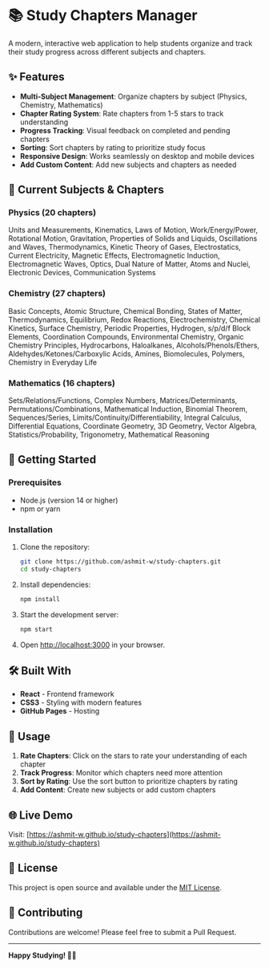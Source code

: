 # 📚 Study Chapters Manager

A modern, interactive web application to help students organize and track their study progress across different subjects and chapters.

## ✨ Features

- **Multi-Subject Management**: Organize chapters by subject (Physics, Chemistry, Mathematics)
- **Chapter Rating System**: Rate chapters from 1-5 stars to track understanding
- **Progress Tracking**: Visual feedback on completed and pending chapters
- **Sorting**: Sort chapters by rating to prioritize study focus
- **Responsive Design**: Works seamlessly on desktop and mobile devices
- **Add Custom Content**: Add new subjects and chapters as needed

## 🎯 Current Subjects & Chapters

### Physics (20 chapters)
Units and Measurements, Kinematics, Laws of Motion, Work/Energy/Power, Rotational Motion, Gravitation, Properties of Solids and Liquids, Oscillations and Waves, Thermodynamics, Kinetic Theory of Gases, Electrostatics, Current Electricity, Magnetic Effects, Electromagnetic Induction, Electromagnetic Waves, Optics, Dual Nature of Matter, Atoms and Nuclei, Electronic Devices, Communication Systems

### Chemistry (27 chapters)
Basic Concepts, Atomic Structure, Chemical Bonding, States of Matter, Thermodynamics, Equilibrium, Redox Reactions, Electrochemistry, Chemical Kinetics, Surface Chemistry, Periodic Properties, Hydrogen, s/p/d/f Block Elements, Coordination Compounds, Environmental Chemistry, Organic Chemistry Principles, Hydrocarbons, Haloalkanes, Alcohols/Phenols/Ethers, Aldehydes/Ketones/Carboxylic Acids, Amines, Biomolecules, Polymers, Chemistry in Everyday Life

### Mathematics (16 chapters)
Sets/Relations/Functions, Complex Numbers, Matrices/Determinants, Permutations/Combinations, Mathematical Induction, Binomial Theorem, Sequences/Series, Limits/Continuity/Differentiability, Integral Calculus, Differential Equations, Coordinate Geometry, 3D Geometry, Vector Algebra, Statistics/Probability, Trigonometry, Mathematical Reasoning

## 🚀 Getting Started

### Prerequisites
- Node.js (version 14 or higher)
- npm or yarn

### Installation
1. Clone the repository:
   ```bash
   git clone https://github.com/ashmit-w/study-chapters.git
   cd study-chapters
   ```

2. Install dependencies:
   ```bash
   npm install
   ```

3. Start the development server:
   ```bash
   npm start
   ```

4. Open [http://localhost:3000](http://localhost:3000) in your browser.

## 🛠️ Built With

- **React** - Frontend framework
- **CSS3** - Styling with modern features
- **GitHub Pages** - Hosting

## 📱 Usage

1. **Rate Chapters**: Click on the stars to rate your understanding of each chapter
2. **Track Progress**: Monitor which chapters need more attention
3. **Sort by Rating**: Use the sort button to prioritize chapters by rating
4. **Add Content**: Create new subjects or add custom chapters

## 🌐 Live Demo

Visit: [https://ashmit-w.github.io/study-chapters](https://ashmit-w.github.io/study-chapters)

## 📄 License

This project is open source and available under the [MIT License](LICENSE).

## 🤝 Contributing

Contributions are welcome! Please feel free to submit a Pull Request.

---

**Happy Studying! 📖✨**
